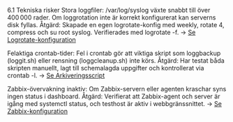 6.1 Tekniska risker
Stora loggfiler: /var/log/syslog växte snabbt till över 400 000 rader. Om loggrotation inte är korrekt konfigurerat kan serverns disk fyllas.
 Åtgärd: Skapade en egen logrotate-konfig med weekly, rotate 4, compress och su root syslog. Verifierades med logrotate -f.
→ [Se Logrotate-konfiguration](./logrotate.md)

Felaktiga crontab-tider: Fel i crontab gör att viktiga skript som loggbackup (loggit.sh) eller rensning (loggcleanup.sh) inte körs.
 Åtgärd: Har testat båda skripten manuellt, lagt till schemalagda uppgifter och kontrollerat via crontab -l.
→ [Se Arkiveringsscript](./All%20scripts/scripts.md)

Zabbix-övervakning inaktiv: Om Zabbix-servern eller agenten kraschar syns ingen status i dashboard.
 Åtgärd: Verifierat att Zabbix-agent och server är igång med systemctl status, och testhost är aktiv i webbgränssnittet.
→ [Se Zabbix-konfiguration](./zabbix.md)

